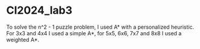 # CI2024_lab3
To solve the n^2 - 1 puzzle problem, I used A* with a personalized heuristic. For 3x3 and 4x4 I used a simple A*, for 5x5, 6x6, 7x7 and 8x8 I used a weighted A*.
